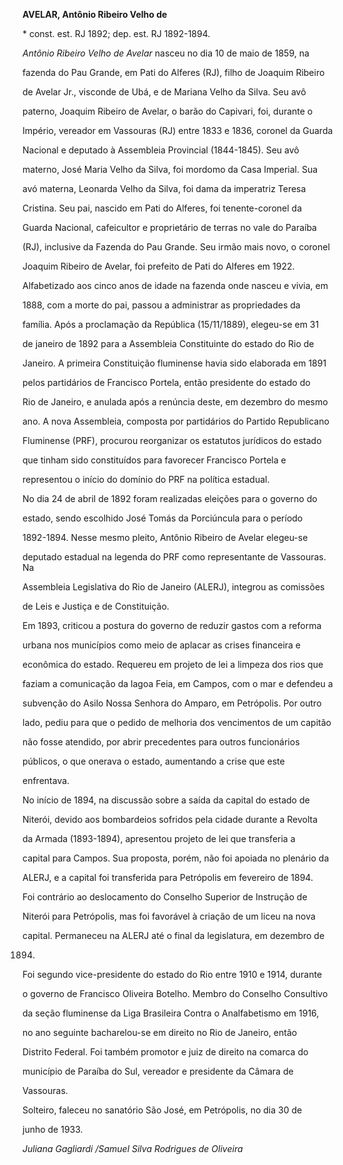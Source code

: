 **AVELAR, Antônio Ribeiro Velho de**



\* const. est. RJ 1892; dep. est. RJ 1892-1894.



*Antônio Ribeiro Velho de Avelar* nasceu no dia 10 de maio de 1859, na

fazenda do Pau Grande, em Pati do Alferes (RJ), filho de Joaquim Ribeiro

de Avelar Jr., visconde de Ubá, e de Mariana Velho da Silva. Seu avô

paterno, Joaquim Ribeiro de Avelar, o barão do Capivari, foi, durante o

Império, vereador em Vassouras (RJ) entre 1833 e 1836, coronel da Guarda

Nacional e deputado à Assembleia Provincial (1844-1845). Seu avô

materno, José Maria Velho da Silva, foi mordomo da Casa Imperial. Sua

avó materna, Leonarda Velho da Silva, foi dama da imperatriz Teresa

Cristina. Seu pai, nascido em Pati do Alferes, foi tenente-coronel da

Guarda Nacional, cafeicultor e proprietário de terras no vale do Paraíba

(RJ), inclusive da Fazenda do Pau Grande. Seu irmão mais novo, o coronel

Joaquim Ribeiro de Avelar, foi prefeito de Pati do Alferes em 1922.



Alfabetizado aos cinco anos de idade na fazenda onde nasceu e vivia, em

1888, com a morte do pai, passou a administrar as propriedades da

família. Após a proclamação da República (15/11/1889), elegeu-se em 31

de janeiro de 1892 para a Assembleia Constituinte do estado do Rio de

Janeiro. A primeira Constituição fluminense havia sido elaborada em 1891

pelos partidários de Francisco Portela, então presidente do estado do

Rio de Janeiro, e anulada após a renúncia deste, em dezembro do mesmo

ano. A nova Assembleia, composta por partidários do Partido Republicano

Fluminense (PRF), procurou reorganizar os estatutos jurídicos do estado

que tinham sido constituídos para favorecer Francisco Portela e

representou o início do domínio do PRF na política estadual.



No dia 24 de abril de 1892 foram realizadas eleições para o governo do

estado, sendo escolhido José Tomás da Porciúncula para o período

1892-1894. Nesse mesmo pleito, Antônio Ribeiro de Avelar elegeu-se

deputado estadual na legenda do PRF como representante de Vassouras. Na

Assembleia Legislativa do Rio de Janeiro (ALERJ), integrou as comissões

de Leis e Justiça e de Constituição.



Em 1893, criticou a postura do governo de reduzir gastos com a reforma

urbana nos municípios como meio de aplacar as crises financeira e

econômica do estado. Requereu em projeto de lei a limpeza dos rios que

faziam a comunicação da lagoa Feia, em Campos, com o mar e defendeu a

subvenção do Asilo Nossa Senhora do Amparo, em Petrópolis. Por outro

lado, pediu para que o pedido de melhoria dos vencimentos de um capitão

não fosse atendido, por abrir precedentes para outros funcionários

públicos, o que onerava o estado, aumentando a crise que este

enfrentava.



No início de 1894, na discussão sobre a saída da capital do estado de

Niterói, devido aos bombardeios sofridos pela cidade durante a Revolta

da Armada (1893-1894), apresentou projeto de lei que transferia a

capital para Campos. Sua proposta, porém, não foi apoiada no plenário da

ALERJ, e a capital foi transferida para Petrópolis em fevereiro de 1894.

Foi contrário ao deslocamento do Conselho Superior de Instrução de

Niterói para Petrópolis, mas foi favorável à criação de um liceu na nova

capital. Permaneceu na ALERJ até o final da legislatura, em dezembro de

1894.



Foi segundo vice-presidente do estado do Rio entre 1910 e 1914, durante

o governo de Francisco Oliveira Botelho. Membro do Conselho Consultivo

da seção fluminense da Liga Brasileira Contra o Analfabetismo em 1916,

no ano seguinte bacharelou-se em direito no Rio de Janeiro, então

Distrito Federal. Foi também promotor e juiz de direito na comarca do

município de Paraíba do Sul, vereador e presidente da Câmara de

Vassouras.



Solteiro, faleceu no sanatório São José, em Petrópolis, no dia 30 de

junho de 1933.



*Juliana Gagliardi /Samuel Silva Rodrigues de Oliveira*




